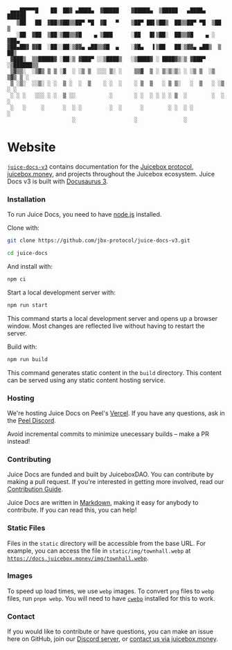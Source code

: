 ```

 ▄▄▄██▀▀▀█    ██  ██▓ ▄████▄  ▓█████    ▓█████▄  ▒█████   ▄████▄    ██████
   ▒██   ██  ▓██▒▓██▒▒██▀ ▀█  ▓█   ▀    ▒██▀ ██▌▒██▒  ██▒▒██▀ ▀█  ▒██    ▒
   ░██  ▓██  ▒██░▒██▒▒▓█    ▄ ▒███      ░██   █▌▒██░  ██▒▒▓█    ▄ ░ ▓██▄
▓██▄██▓ ▓▓█  ░██░░██░▒▓▓▄ ▄██▒▒▓█  ▄    ░▓█▄   ▌▒██   ██░▒▓▓▄ ▄██▒  ▒   ██▒
 ▓███▒  ▒▒█████▓ ░██░▒ ▓███▀ ░░▒████▒   ░▒████▓ ░ ████▓▒░▒ ▓███▀ ░▒██████▒▒
 ▒▓▒▒░  ░▒▓▒ ▒ ▒ ░▓  ░ ░▒ ▒  ░░░ ▒░ ░    ▒▒▓  ▒ ░ ▒░▒░▒░ ░ ░▒ ▒  ░▒ ▒▓▒ ▒ ░
 ▒ ░▒░  ░░▒░ ░ ░  ▒ ░  ░  ▒    ░ ░  ░    ░ ▒  ▒   ░ ▒ ▒░   ░  ▒   ░ ░▒  ░ ░
 ░ ░ ░   ░░░ ░ ░  ▒ ░░           ░       ░ ░  ░ ░ ░ ░ ▒  ░        ░  ░  ░
 ░   ░     ░      ░  ░ ░         ░  ░      ░        ░ ░  ░ ░            ░
                     ░                   ░               ░
```

# Website

[`juice-docs-v3`](https://docs.juicebox.money) contains documentation for the [Juicebox protocol](https://github.com/jbx-protocol/juice-contracts-v3), [juicebox.money](https://juicebox.money), and projects throughout the Juicebox ecosystem. Juice Docs v3 is built with [Docusaurus 3](https://docusaurus.io/).

### Installation

To run Juice Docs, you need to have [node.js](https://nodejs.org/en) installed.

Clone with:
```bash
git clone https://github.com/jbx-protocol/juice-docs-v3.git

cd juice-docs
```

And install with:
```bash
npm ci
```

Start a local development server with:
```bash
npm run start
```

This command starts a local development server and opens up a browser window. Most changes are reflected live without having to restart the server.

Build with:
```bash
npm run build
```

This command generates static content in the `build` directory. This content can be served using any static content hosting service.

### Hosting

We're hosting Juice Docs on Peel's [Vercel](https://vercel.com/). If you have any questions, ask in the [Peel Discord](https://discord.gg/XvmfY4Hkcz).

Avoid incremental commits to minimize unecessary builds – make a PR instead!

### Contributing

Juice Docs are funded and built by JuiceboxDAO. You can contribute by making a pull request. If you're interested in getting more involved, read our [Contribution Guide](https://docs.juicebox.money/dao/contribute/).

Juice Docs are written in [Markdown](https://www.markdownguide.org/cheat-sheet/), making it easy for anybody to contribute. If you can read this, you can help!

### Static Files

Files in the `static` directory will be accessible from the base URL. For example, you can access the file in `static/img/townhall.webp` at [`https://docs.juicebox.money/img/townhall.webp`](https://docs.juicebox.money/img/townhall.webp).

### Images

To speed up load times, we use `webp` images. To convert `png` files to `webp` files, run `pnpm webp`. You will need to have [`cwebp`](https://developers.google.com/speed/webp/download) installed for this to work.

### Contact

If you would like to contribute or have questions, you can make an issue here on GitHub, join our [Discord server](https://discord.gg/juicebox), or [contact us via juicebox.money](https://juicebox.money/contact).
